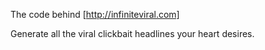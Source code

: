 The code behind [http://infiniteviral.com]

Generate all the viral clickbait headlines your heart desires.